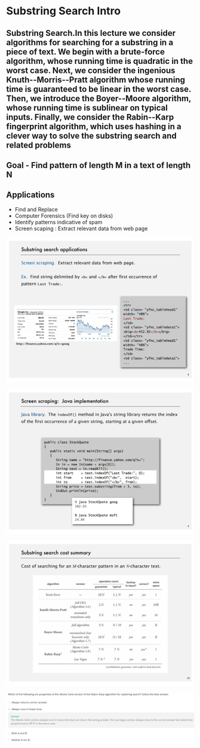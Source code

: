 # Substring Search Intro

## Substring Search.In this lecture we consider algorithms for searching for a substring in a piece of text. We begin with a brute-force algorithm, whose running time is quadratic in the worst case. Next, we consider the ingenious Knuth--Morris--Pratt algorithm whose running time is guaranteed to be linear in the worst case. Then, we introduce the Boyer--Moore algorithm, whose running time is sublinear on typical inputs. Finally, we consider the Rabin--Karp fingerprint algorithm, which uses hashing in a clever way to solve the substring search and related problems

## Goal - Find pattern of length M in a text of length N

## Applications

- Find and Replace
- Computer Forensics (Find key on disks)
- Identify patterns indicative of spam
- Screen scaping : Extract relevant data from web page

![image](../../media/Substring-Search-Intro-image1.jpg)

![image](../../media/Substring-Search-Intro-image2.jpg)

![image](../../media/Substring-Search-Intro-image3.jpg)

![image](../../media/Substring-Search-Intro-image4.jpg)
